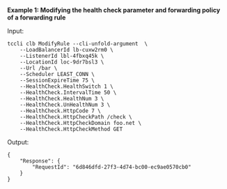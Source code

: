 **Example 1: Modifying the health check parameter and forwarding policy of a forwarding rule**



Input: 

```
tccli clb ModifyRule --cli-unfold-argument  \
    --LoadBalancerId lb-cuxw2rm0 \
    --ListenerId lbl-4fbxq45k \
    --LocationId loc-9dr7bsl3 \
    --Url /bar \
    --Scheduler LEAST_CONN \
    --SessionExpireTime 75 \
    --HealthCheck.HealthSwitch 1 \
    --HealthCheck.IntervalTime 50 \
    --HealthCheck.HealthNum 3 \
    --HealthCheck.UnHealthNum 3 \
    --HealthCheck.HttpCode 7 \
    --HealthCheck.HttpCheckPath /check \
    --HealthCheck.HttpCheckDomain foo.net \
    --HealthCheck.HttpCheckMethod GET
```

Output: 
```
{
    "Response": {
        "RequestId": "6d846dfd-27f3-4d74-bc00-ec9ae0570cb0"
    }
}
```


